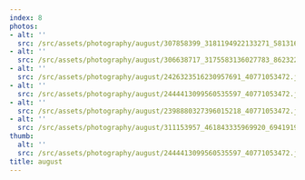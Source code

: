 ```yaml
---
index: 8
photos:
- alt: ''
  src: /src/assets/photography/august/307858399_3181194922133271_5813165459566503392_n.jpg
- alt: ''
  src: /src/assets/photography/august/306638717_3175583136027783_8623223345577231997_n.jpg
- alt: ''
  src: /src/assets/photography/august/2426323516230957691_40771053472.jpg
- alt: ''
  src: /src/assets/photography/august/2444413099560535597_40771053472.jpg
- alt: ''
  src: /src/assets/photography/august/2398880327396015218_40771053472.jpg
- alt: ''
  src: /src/assets/photography/august/311153957_461843335969920_6941919443791428918_n.jpg
thumb:
  alt: ''
  src: /src/assets/photography/august/2444413099560535597_40771053472.jpg
title: august
---
```


